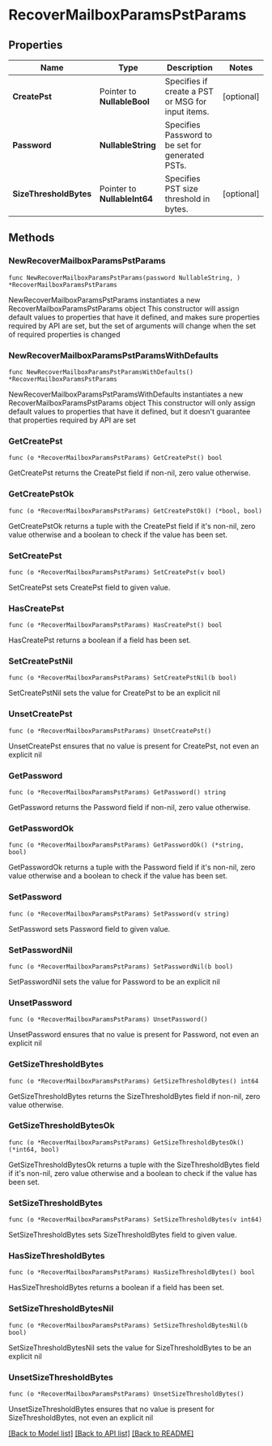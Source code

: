 # RecoverMailboxParamsPstParams

## Properties

Name | Type | Description | Notes
------------ | ------------- | ------------- | -------------
**CreatePst** | Pointer to **NullableBool** | Specifies if create a PST or MSG for input items. | [optional] 
**Password** | **NullableString** | Specifies Password to be set for generated PSTs. | 
**SizeThresholdBytes** | Pointer to **NullableInt64** | Specifies PST size threshold in bytes. | [optional] 

## Methods

### NewRecoverMailboxParamsPstParams

`func NewRecoverMailboxParamsPstParams(password NullableString, ) *RecoverMailboxParamsPstParams`

NewRecoverMailboxParamsPstParams instantiates a new RecoverMailboxParamsPstParams object
This constructor will assign default values to properties that have it defined,
and makes sure properties required by API are set, but the set of arguments
will change when the set of required properties is changed

### NewRecoverMailboxParamsPstParamsWithDefaults

`func NewRecoverMailboxParamsPstParamsWithDefaults() *RecoverMailboxParamsPstParams`

NewRecoverMailboxParamsPstParamsWithDefaults instantiates a new RecoverMailboxParamsPstParams object
This constructor will only assign default values to properties that have it defined,
but it doesn't guarantee that properties required by API are set

### GetCreatePst

`func (o *RecoverMailboxParamsPstParams) GetCreatePst() bool`

GetCreatePst returns the CreatePst field if non-nil, zero value otherwise.

### GetCreatePstOk

`func (o *RecoverMailboxParamsPstParams) GetCreatePstOk() (*bool, bool)`

GetCreatePstOk returns a tuple with the CreatePst field if it's non-nil, zero value otherwise
and a boolean to check if the value has been set.

### SetCreatePst

`func (o *RecoverMailboxParamsPstParams) SetCreatePst(v bool)`

SetCreatePst sets CreatePst field to given value.

### HasCreatePst

`func (o *RecoverMailboxParamsPstParams) HasCreatePst() bool`

HasCreatePst returns a boolean if a field has been set.

### SetCreatePstNil

`func (o *RecoverMailboxParamsPstParams) SetCreatePstNil(b bool)`

 SetCreatePstNil sets the value for CreatePst to be an explicit nil

### UnsetCreatePst
`func (o *RecoverMailboxParamsPstParams) UnsetCreatePst()`

UnsetCreatePst ensures that no value is present for CreatePst, not even an explicit nil
### GetPassword

`func (o *RecoverMailboxParamsPstParams) GetPassword() string`

GetPassword returns the Password field if non-nil, zero value otherwise.

### GetPasswordOk

`func (o *RecoverMailboxParamsPstParams) GetPasswordOk() (*string, bool)`

GetPasswordOk returns a tuple with the Password field if it's non-nil, zero value otherwise
and a boolean to check if the value has been set.

### SetPassword

`func (o *RecoverMailboxParamsPstParams) SetPassword(v string)`

SetPassword sets Password field to given value.


### SetPasswordNil

`func (o *RecoverMailboxParamsPstParams) SetPasswordNil(b bool)`

 SetPasswordNil sets the value for Password to be an explicit nil

### UnsetPassword
`func (o *RecoverMailboxParamsPstParams) UnsetPassword()`

UnsetPassword ensures that no value is present for Password, not even an explicit nil
### GetSizeThresholdBytes

`func (o *RecoverMailboxParamsPstParams) GetSizeThresholdBytes() int64`

GetSizeThresholdBytes returns the SizeThresholdBytes field if non-nil, zero value otherwise.

### GetSizeThresholdBytesOk

`func (o *RecoverMailboxParamsPstParams) GetSizeThresholdBytesOk() (*int64, bool)`

GetSizeThresholdBytesOk returns a tuple with the SizeThresholdBytes field if it's non-nil, zero value otherwise
and a boolean to check if the value has been set.

### SetSizeThresholdBytes

`func (o *RecoverMailboxParamsPstParams) SetSizeThresholdBytes(v int64)`

SetSizeThresholdBytes sets SizeThresholdBytes field to given value.

### HasSizeThresholdBytes

`func (o *RecoverMailboxParamsPstParams) HasSizeThresholdBytes() bool`

HasSizeThresholdBytes returns a boolean if a field has been set.

### SetSizeThresholdBytesNil

`func (o *RecoverMailboxParamsPstParams) SetSizeThresholdBytesNil(b bool)`

 SetSizeThresholdBytesNil sets the value for SizeThresholdBytes to be an explicit nil

### UnsetSizeThresholdBytes
`func (o *RecoverMailboxParamsPstParams) UnsetSizeThresholdBytes()`

UnsetSizeThresholdBytes ensures that no value is present for SizeThresholdBytes, not even an explicit nil

[[Back to Model list]](../README.md#documentation-for-models) [[Back to API list]](../README.md#documentation-for-api-endpoints) [[Back to README]](../README.md)


